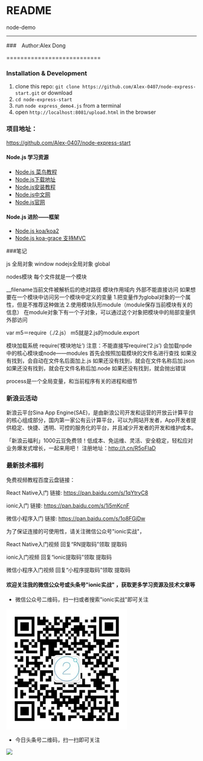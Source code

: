 README
===========================
node-demo

****
###　Author:Alex Dong

===========================

### Installation & Development

1. clone this repo: `git clone https://github.com/Alex-0407/node-express-start.git` or download
2. `cd node-express-start`
3. run `node express_demo4.js` from a terminal
4. open `http://localhost:8081/upload.html` in the browser


### 项目地址：
https://github.com/Alex-0407/node-express-start

#### Node.js 学习资源

* [Node.js 菜鸟教程](http://www.runoob.com/nodejs/nodejs-tutorial.html)
* [Node.js下载地址](https://nodejs.org/en/download/)
* [Node.js安装教程](http://www.runoob.com/nodejs/nodejs-install-setup.html)
* [Node.js中文网](http://nodejs.cn/api/)
* [Node.js官网](https://nodejs.org/en/docs/)

#### Node.js 进阶——框架

* [Node.js koa/koa2](http://koa.bootcss.com/#introduction)
* [Node.js koa-grace 支持MVC](https://github.com/xiongwilee/koa-grace/tree/v2.x)

###笔记

js 全局对象 window
nodejs全局对象 global

nodes模块
每个文件就是一个模块

__filename当前文件被解析后的绝对路径 模块作用域内
外部不能直接访问
如果想要在一个模块中访问另一个模块中定义的变量
1.把变量作为global对象的一个属性，但是不推荐这种做法
2.使用模块队形module（module保存当前模块有关的信息）
在module对象下有一个子对象，可以通过这个对象把模块中的局部变量供外部访问

var m5＝require（./2.js） m5就是2.js的module.export

模块加载系统
require(‘模块地址’) 
注意：不能直接写require(‘2.js’) 会加载npde中的核心模块或node——modules
首先会按照加载模块的文件名进行查找
如果没有找到，会自动在文件名后面加上.js
如果还没有找到，就会在文件名称后加.json
如果还没有找到，就会在文件名称后加.node
如果还没有找到，就会抛出错误

process是一个全局变量，和当前程序有关的进程和细节

### 新浪云活动
新浪云平台Sina App Engine(SAE)，是由新浪公司开发和运营的开放云计算平台的核心组成部分，国内第一家公有云计算平台，可以为网站开发者，App开发者提供稳定、快捷、透明、可控的服务化的平台，并且减少开发者的开发和维护成本。

「新浪云福利」1000云豆免费领！低成本、免运维、灵活、安全稳定，轻松应对业务爆发式增长，一起来用吧！ 注册地址：http://t.cn/R5oFIaD


### 最新技术福利

免费视频教程百度云盘链接：

React Native入门  链接: https://pan.baidu.com/s/1qYtryC8

ionic入门  链接: https://pan.baidu.com/s/1i5mKcnF

微信小程序入门  链接: https://pan.baidu.com/s/1o8FGjDw

为了保证连接的可使用性，请关注微信公众号"ionic实战"，

React Native入门视频 回复“RN提取码”领取 提取码

ionic入门视频 回复“ionic提取码”领取 提取码

微信小程序入门视频 回复“小程序提取码”领取 提取码


#### 欢迎关注我的微信公众号或头条号"ionic实战" ，获取更多学习资源及技术文章等

* 微信公众号二维码，扫一扫或者搜索"ionic实战"即可关注

<img src="https://github.com/Alex-0407/ionic2-preview/blob/master/src/assets/img/qrcode_for_gh_ionic2.jpg" width="320px" style="display:inline;">

* 今日头条号二维码，扫一扫即可关注

<img src="https://github.com/Alex-0407/node-express-start/blob/master/toutiao.jpg" width="320px" style="display:inline;">
